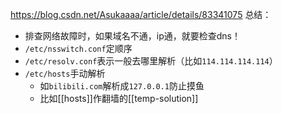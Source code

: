 https://blog.csdn.net/Asukaaaa/article/details/83341075
总结：
- 排查网络故障时，如果域名不通，ip通，就要检查dns！
- `/etc/nsswitch.conf`定顺序
- `/etc/resolv.conf`表示一般去哪里解析（比如`114.114.114.114`）
- `/etc/hosts`手动解析
  - 如`bilibili.com`解析成`127.0.0.1`防止摸鱼
  - 比如[[hosts]]作翻墙的[[temp-solution]]